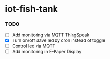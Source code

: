 # iot-fish-tank

### TODO

- [ ] Add monitoring via MQTT ThingSpeak
- [x] Turn on/off slave led by cron instead of toggle
- [ ] Control led via MQTT
- [ ] Add monitoring in E-Paper Display
